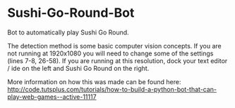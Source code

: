 Sushi-Go-Round-Bot
==================

Bot to automatically play Sushi Go Round.

The detection method is some basic computer vision concepts. If you are not running at 1920x1080 you will need
to change some of the settings (lines 7-8, 26-58). If you are running at this resolution, dock your text editor / ide on the left
and Sushi Go Round on the right.

More information on how this was made can be found here: http://code.tutsplus.com/tutorials/how-to-build-a-python-bot-that-can-play-web-games--active-11117
